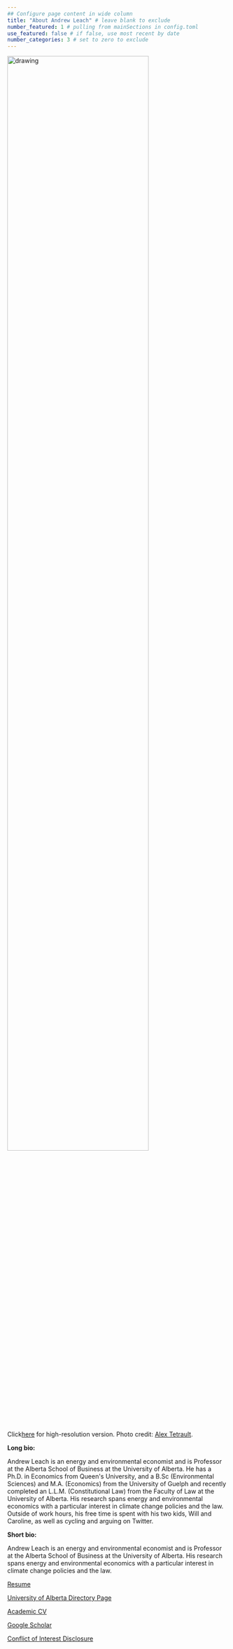 ```yaml
---
## Configure page content in wide column
title: "About Andrew Leach" # leave blank to exclude
number_featured: 1 # pulling from mainSections in config.toml
use_featured: false # if false, use most recent by date
number_categories: 3 # set to zero to exclude
---
```



<style>
img.two {
  height: 80%;
  width: 80%;
}
</style>
</head>
<body>


<img class="two" src="/img/leach_headshot_small.jpg" alt="drawing"/>

Click[here](/img/leach_headshot.jpg)  for high-resolution version. Photo credit: [Alex Tetrault](https://www.instagram.com/tetreaultaj/?hl=en).

**Long bio:**

Andrew Leach is an energy and environmental economist and is Professor at the Alberta School of Business at the University of Alberta.  He has a Ph.D. in Economics from Queen's University, and a B.Sc (Environmental Sciences) and M.A. (Economics) from the University of Guelph and recently completed an L.L.M. (Constitutional Law) from the Faculty of Law at the University of Alberta.  His research spans energy and environmental economics with a particular interest in climate change policies and the law. Outside of work hours, his free time is spent with his two kids, Will and Caroline, as well as cycling and arguing on Twitter.

**Short bio:**

Andrew Leach is an energy and environmental economist and is Professor at the Alberta School of Business at the University of Alberta.  His research spans energy and environmental economics with a particular interest in climate change policies and the law.


[Resume](leach_resume.pdf)

[University of Alberta Directory Page](https://apps.ualberta.ca/directory/person/aleach)


[Academic CV](cv_leach.pdf)


[Google Scholar](https://scholar.google.com/citations?hl=en&user=-as0RpQAAAAJ&view_op=list_works&sortby=pubdate)


[Conflict of Interest Disclosure](http://andrewleach.ca/conflict-of-interest-disclosure/)